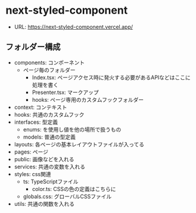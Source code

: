 # next-styled-component

- URL: <https://next-styled-component.vercel.app/>

## フォルダー構成

- components: コンポーネント
  - ページ毎のフォルダー
    - Index.tsx: ページアクセス時に発火する必要があるAPIなどはここに処理を書く
    - Presenter.tsx: マークアップ
    - hooks: ページ専用のカスタムフックフォルダー
- context: コンテキスト
- hooks: 共通のカスタムフック
- interfaces: 型定義
  - enums: <const>を使用し値を他の場所で扱うもの
  - models: 普通の型定義
- layouts: 各ページの基本レイアウトファイルが入ってる
- pages: ページ
- public: 画像などを入れる
- services: 共通の変数を入れる
- styles: css関連
  - ts: TypeScriptファイル
    - color.ts: CSSの色の定義はこちらに
  - globals.css: グローバルCSSファイル
- utils: 共通の関数を入れる
